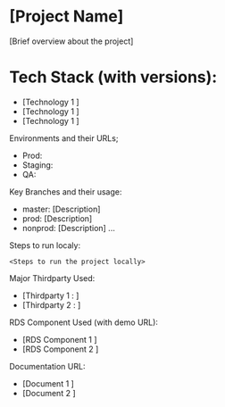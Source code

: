 # [Project Name]

[Brief overview about the project]

# Tech Stack (with versions):

- [Technology 1 <Version>]
- [Technology 1 <Version>]
- [Technology 1 <Version>]

Environments and their URLs;

- Prod: <URL>
- Staging: <URL>
- QA: <URL>

Key Branches and their usage:

- master: [Description]
- prod: [Description]
- nonprod: [Description]
...

Steps to run localy:

```
<Steps to run the project locally>
```

Major Thirdparty Used:

- [Thirdparty 1 <URL>: <Usage>]
- [Thirdparty 2 <URL>: <Usage>]

RDS Component Used (with demo URL):

- [RDS Component 1 <URL> <Version>]
- [RDS Component 2 <URL> <Version>]

Documentation URL:

- [Document 1 <URL>]
- [Document 2 <URL>]
